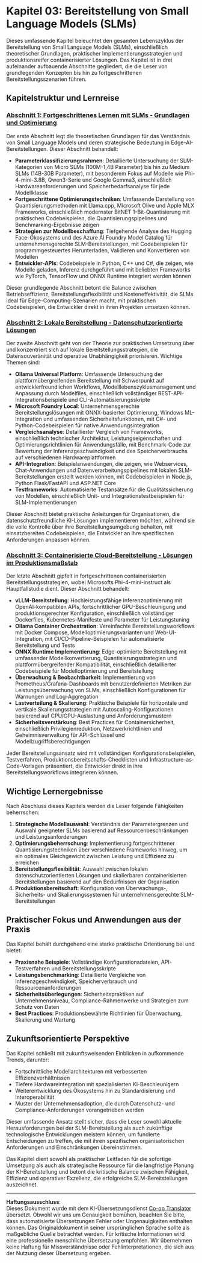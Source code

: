 <!--
CO_OP_TRANSLATOR_METADATA:
{
  "original_hash": "6cf75ae5b01949656a3ad41425c7ffe4",
  "translation_date": "2025-09-17T13:44:36+00:00",
  "source_file": "Module03/README.md",
  "language_code": "de"
}
-->
# Kapitel 03: Bereitstellung von Small Language Models (SLMs)

Dieses umfassende Kapitel beleuchtet den gesamten Lebenszyklus der Bereitstellung von Small Language Models (SLMs), einschließlich theoretischer Grundlagen, praktischer Implementierungsstrategien und produktionsreifer containerisierter Lösungen. Das Kapitel ist in drei aufeinander aufbauende Abschnitte gegliedert, die die Leser von grundlegenden Konzepten bis hin zu fortgeschrittenen Bereitstellungsszenarien führen.

## Kapitelstruktur und Lernreise

### **[Abschnitt 1: Fortgeschrittenes Lernen mit SLMs - Grundlagen und Optimierung](./01.SLMAdvancedLearning.md)**
Der erste Abschnitt legt die theoretischen Grundlagen für das Verständnis von Small Language Models und deren strategische Bedeutung in Edge-AI-Bereitstellungen. Dieser Abschnitt behandelt:

- **Parameterklassifizierungsrahmen**: Detaillierte Untersuchung der SLM-Kategorien von Micro SLMs (100M-1,4B Parameter) bis hin zu Medium SLMs (14B-30B Parameter), mit besonderem Fokus auf Modelle wie Phi-4-mini-3.8B, Qwen3-Serie und Google Gemma3, einschließlich Hardwareanforderungen und Speicherbedarfsanalyse für jede Modellklasse
- **Fortgeschrittene Optimierungstechniken**: Umfassende Darstellung von Quantisierungsmethoden mit Llama.cpp, Microsoft Olive und Apple MLX Frameworks, einschließlich modernster BitNET 1-Bit-Quantisierung mit praktischen Codebeispielen, die Quantisierungspipelines und Benchmarking-Ergebnisse zeigen
- **Strategien zur Modellbeschaffung**: Tiefgehende Analyse des Hugging Face-Ökosystems und des Azure AI Foundry Model Catalog für unternehmensgerechte SLM-Bereitstellungen, mit Codebeispielen für programmgesteuertes Herunterladen, Validieren und Konvertieren von Modellen
- **Entwickler-APIs**: Codebeispiele in Python, C++ und C#, die zeigen, wie Modelle geladen, Inferenz durchgeführt und mit beliebten Frameworks wie PyTorch, TensorFlow und ONNX Runtime integriert werden können

Dieser grundlegende Abschnitt betont die Balance zwischen Betriebseffizienz, Bereitstellungsflexibilität und Kosteneffektivität, die SLMs ideal für Edge-Computing-Szenarien macht, mit praktischen Codebeispielen, die Entwickler direkt in ihren Projekten umsetzen können.

### **[Abschnitt 2: Lokale Bereitstellung - Datenschutzorientierte Lösungen](./02.DeployingSLMinLocalEnv.md)**
Der zweite Abschnitt geht von der Theorie zur praktischen Umsetzung über und konzentriert sich auf lokale Bereitstellungsstrategien, die Datensouveränität und operative Unabhängigkeit priorisieren. Wichtige Themen sind:

- **Ollama Universal Platform**: Umfassende Untersuchung der plattformübergreifenden Bereitstellung mit Schwerpunkt auf entwicklerfreundlichen Workflows, Modelllebenszyklusmanagement und Anpassung durch Modelfiles, einschließlich vollständiger REST-API-Integrationsbeispiele und CLI-Automatisierungsskripte
- **Microsoft Foundry Local**: Unternehmensgerechte Bereitstellungslösungen mit ONNX-basierter Optimierung, Windows ML-Integration und umfassenden Sicherheitsfunktionen, mit C#- und Python-Codebeispielen für native Anwendungsintegration
- **Vergleichsanalyse**: Detaillierter Vergleich von Frameworks, einschließlich technischer Architektur, Leistungseigenschaften und Optimierungsrichtlinien für Anwendungsfälle, mit Benchmark-Code zur Bewertung der Inferenzgeschwindigkeit und des Speicherverbrauchs auf verschiedenen Hardwareplattformen
- **API-Integration**: Beispielanwendungen, die zeigen, wie Webservices, Chat-Anwendungen und Datenverarbeitungspipelines mit lokalen SLM-Bereitstellungen erstellt werden können, mit Codebeispielen in Node.js, Python Flask/FastAPI und ASP.NET Core
- **Testframeworks**: Automatisierte Testansätze für die Qualitätssicherung von Modellen, einschließlich Unit- und Integrationstestbeispielen für SLM-Implementierungen

Dieser Abschnitt bietet praktische Anleitungen für Organisationen, die datenschutzfreundliche KI-Lösungen implementieren möchten, während sie die volle Kontrolle über ihre Bereitstellungsumgebung behalten, mit einsatzbereiten Codebeispielen, die Entwickler an ihre spezifischen Anforderungen anpassen können.

### **[Abschnitt 3: Containerisierte Cloud-Bereitstellung - Lösungen im Produktionsmaßstab](./03.DeployingSLMinCloud.md)**
Der letzte Abschnitt gipfelt in fortgeschrittenen containerisierten Bereitstellungsstrategien, wobei Microsofts Phi-4-mini-instruct als Hauptfallstudie dient. Dieser Abschnitt behandelt:

- **vLLM-Bereitstellung**: Hochleistungsfähige Inferenzoptimierung mit OpenAI-kompatiblen APIs, fortschrittlicher GPU-Beschleunigung und produktionsgerechter Konfiguration, einschließlich vollständiger Dockerfiles, Kubernetes-Manifeste und Parameter für Leistungstuning
- **Ollama Container Orchestration**: Vereinfachte Bereitstellungsworkflows mit Docker Compose, Modelloptimierungsvarianten und Web-UI-Integration, mit CI/CD-Pipeline-Beispielen für automatisierte Bereitstellung und Tests
- **ONNX Runtime Implementierung**: Edge-optimierte Bereitstellung mit umfassender Modellkonvertierung, Quantisierungsstrategien und plattformübergreifender Kompatibilität, einschließlich detaillierter Codebeispiele für Modelloptimierung und Bereitstellung
- **Überwachung & Beobachtbarkeit**: Implementierung von Prometheus/Grafana-Dashboards mit benutzerdefinierten Metriken zur Leistungsüberwachung von SLMs, einschließlich Konfigurationen für Warnungen und Log-Aggregation
- **Lastverteilung & Skalierung**: Praktische Beispiele für horizontale und vertikale Skalierungsstrategien mit Autoscaling-Konfigurationen basierend auf CPU/GPU-Auslastung und Anforderungsmustern
- **Sicherheitsverstärkung**: Best Practices für Containersicherheit, einschließlich Privilegienreduktion, Netzwerkrichtlinien und Geheimnisverwaltung für API-Schlüssel und Modellzugriffsberechtigungen

Jeder Bereitstellungsansatz wird mit vollständigen Konfigurationsbeispielen, Testverfahren, Produktionsbereitschafts-Checklisten und Infrastructure-as-Code-Vorlagen präsentiert, die Entwickler direkt in ihre Bereitstellungsworkflows integrieren können.

## Wichtige Lernergebnisse

Nach Abschluss dieses Kapitels werden die Leser folgende Fähigkeiten beherrschen:

1. **Strategische Modellauswahl**: Verständnis der Parametergrenzen und Auswahl geeigneter SLMs basierend auf Ressourcenbeschränkungen und Leistungsanforderungen
2. **Optimierungsbeherrschung**: Implementierung fortgeschrittener Quantisierungstechniken über verschiedene Frameworks hinweg, um ein optimales Gleichgewicht zwischen Leistung und Effizienz zu erreichen
3. **Bereitstellungsflexibilität**: Auswahl zwischen lokalen datenschutzorientierten Lösungen und skalierbaren containerisierten Bereitstellungen basierend auf den Bedürfnissen der Organisation
4. **Produktionsbereitschaft**: Konfiguration von Überwachungs-, Sicherheits- und Skalierungssystemen für unternehmensgerechte SLM-Bereitstellungen

## Praktischer Fokus und Anwendungen aus der Praxis

Das Kapitel behält durchgehend eine starke praktische Orientierung bei und bietet:

- **Praxisnahe Beispiele**: Vollständige Konfigurationsdateien, API-Testverfahren und Bereitstellungsskripte
- **Leistungsbenchmarking**: Detaillierte Vergleiche von Inferenzgeschwindigkeit, Speicherverbrauch und Ressourcenanforderungen
- **Sicherheitsüberlegungen**: Sicherheitspraktiken auf Unternehmensniveau, Compliance-Rahmenwerke und Strategien zum Schutz von Daten
- **Best Practices**: Produktionsbewährte Richtlinien für Überwachung, Skalierung und Wartung

## Zukunftsorientierte Perspektive

Das Kapitel schließt mit zukunftsweisenden Einblicken in aufkommende Trends, darunter:

- Fortschrittliche Modellarchitekturen mit verbesserten Effizienzverhältnissen
- Tiefere Hardwareintegration mit spezialisierten KI-Beschleunigern
- Weiterentwicklung des Ökosystems hin zu Standardisierung und Interoperabilität
- Muster der Unternehmensadoption, die durch Datenschutz- und Compliance-Anforderungen vorangetrieben werden

Dieser umfassende Ansatz stellt sicher, dass die Leser sowohl aktuelle Herausforderungen bei der SLM-Bereitstellung als auch zukünftige technologische Entwicklungen meistern können, um fundierte Entscheidungen zu treffen, die mit ihren spezifischen organisatorischen Anforderungen und Einschränkungen übereinstimmen.

Das Kapitel dient sowohl als praktischer Leitfaden für die sofortige Umsetzung als auch als strategische Ressource für die langfristige Planung der KI-Bereitstellung und betont die kritische Balance zwischen Fähigkeit, Effizienz und operativer Exzellenz, die erfolgreiche SLM-Bereitstellungen auszeichnet.

---

**Haftungsausschluss**:  
Dieses Dokument wurde mit dem KI-Übersetzungsdienst [Co-op Translator](https://github.com/Azure/co-op-translator) übersetzt. Obwohl wir uns um Genauigkeit bemühen, beachten Sie bitte, dass automatisierte Übersetzungen Fehler oder Ungenauigkeiten enthalten können. Das Originaldokument in seiner ursprünglichen Sprache sollte als maßgebliche Quelle betrachtet werden. Für kritische Informationen wird eine professionelle menschliche Übersetzung empfohlen. Wir übernehmen keine Haftung für Missverständnisse oder Fehlinterpretationen, die sich aus der Nutzung dieser Übersetzung ergeben.